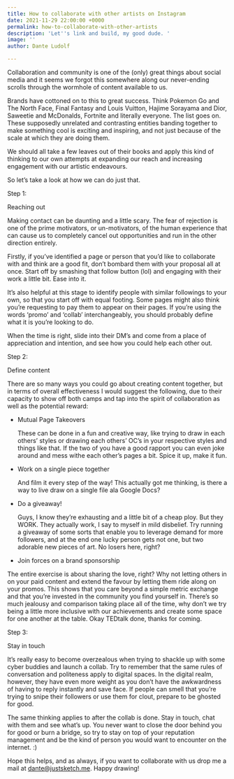 ```yaml
---
title: How to collaborate with other artists on Instagram
date: 2021-11-29 22:00:00 +0000
permalink: how-to-collaborate-with-other-artists
description: 'Let''s link and build, my good dude. '
image: ''
author: Dante Ludolf

---
```

Collaboration and community is one of the (only) great things about social media and it seems we forgot this somewhere along our never-ending scrolls through the wormhole of content available to us.

Brands have cottoned on to this to great success. Think Pokemon Go and The North Face, Final Fantasy and Louis Vuitton, Hajime Sorayama and Dior, Saweetie and McDonalds, Fortnite and literally everyone. The list goes on. These supposedly unrelated and contrasting entities banding together to make something cool is exciting and inspiring, and not just because of the scale at which they are doing them.

We should all take a few leaves out of their books and apply this kind of thinking to our own attempts at expanding our reach and increasing engagement with our artistic endeavours.

So let’s take a look at how we can do just that.

Step 1:

Reaching out

Making contact can be daunting and a little scary. The fear of rejection is one of the prime motivators, or un-motivators, of the human experience that can cause us to completely cancel out opportunities and run in the other direction entirely.

Firstly, if you’ve identified a page or person that you’d like to collaborate with and think are a good fit, don’t bombard them with your proposal all at once. Start off by smashing that follow button (lol) and engaging with their work a little bit. Ease into it.

It’s also helpful at this stage to identify people with similar followings to your own, so that you start off with equal footing. Some pages might also think you’re requesting to pay them to appear on their pages. If you’re using the words ‘promo’ and ‘collab’ interchangeably, you should probably define what it is you’re looking to do.

When the time is right, slide into their DM’s and come from a place of appreciation and intention, and see how you could help each other out.

Step 2:

Define content

There are so many ways you could go about creating content together, but in terms of overall effectiveness I would suggest the following, due to their capacity to show off both camps and tap into the spirit of collaboration as well as the potential reward:

* Mutual Page Takeovers  
     
   These can be done in a fun and creative way, like trying to draw in each others’ styles or drawing each others’ OC’s in your respective styles and things like that. If the two of you have a good rapport you can even joke around and mess withe each other’s pages a bit. Spice it up, make it fun. 
* Work on a single piece together   
     
   And film it every step of the way! This actually got me thinking, is there a way to live draw on a single file ala Google Docs? 
* Do a giveaway!   
     
   Guys, I know they’re exhausting and a little bit of a cheap ploy. But they WORK. They actually work, I say to myself in mild disbelief. Try running a giveaway of some sorts that enable you to leverage demand for more followers, and at the end one lucky person gets not one, but two adorable new pieces of art. No losers here, right? 
* Join forces on a brand sponsorship

  
 The entire exercise is about sharing the love, right? Why not letting others in on your paid content and extend the favour by letting them ride along on your promos. This shows that you care beyond a simple metric exchange and that you’re invested in the community you find yourself in. There’s so much jealousy and comparison taking place all of the time, why don’t we try being a little more inclusive with our achievements and create some space for one another at the table. Okay TEDtalk done, thanks for coming.

Step 3:

Stay in touch

It’s really easy to become overzealous when trying to shackle up with some cyber buddies and launch a collab. Try to remember that the same rules of conversation and politeness apply to digital spaces. In the digital realm, however, they have even more weight as you don’t have the awkwardness of having to reply instantly and save face. If people can smell that you’re trying to snipe their followers or use them for clout, prepare to be ghosted for good.

The same thinking applies to after the collab is done. Stay in touch, chat with them and see what’s up. You never want to close the door behind you for good or burn a bridge, so try to stay on top of your reputation management and be the kind of person you would want to encounter on the internet. :)

Hope this helps, and as always, if you want to collaborate with us drop me a mail at [dante@justsketch.me](mailto:dante@justsketch.me). Happy drawing!